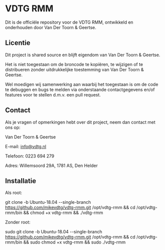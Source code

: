 # VDTG RMM

Dit is de officiële repository voor de VDTG RMM, ontwikkeld en onderhouden door Van Der Toorn & Geertse.

## Licentie

Dit project is shared source en blijft eigendom van Van Der Toorn & Geertse.

Het is niet toegestaan om de broncode te kopiëren, te wijzigen of te distribueren zonder uitdrukkelijke toestemming van Van Der Toorn & Geertse.

Wel moedigen wij samenwerking aan waarbij het toegestaan is om de code te debuggen en bugs te melden via onderstaande contactgegevens en/of features voor te stellen d.m.v. een pull request.

## Contact

Als je vragen of opmerkingen hebt over dit project, neem dan contact met ons op:

Van Der Toorn & Geertse

E-mail: info@vdtg.nl

Telefoon: 0223 694 279

Adres: Willemsoord 29A, 1781 AS, Den Helder

## Installatie

Als root:

git clone -b Ubuntu-18.04 --single-branch https://github.com/mikevdtg/vdtg-rmm.git /opt/vdtg-rmm && cd /opt/vdtg-rmm/bin && chmod +x vdtg-rmm && ./vdtg-rmm

Zonder root:

sudo git clone -b Ubuntu-18.04 --single-branch https://github.com/mikevdtg/vdtg-rmm.git /opt/vdtg-rmm && cd /opt/vdtg-rmm/bin && sudo chmod +x vdtg-rmm && sudo ./vdtg-rmm
